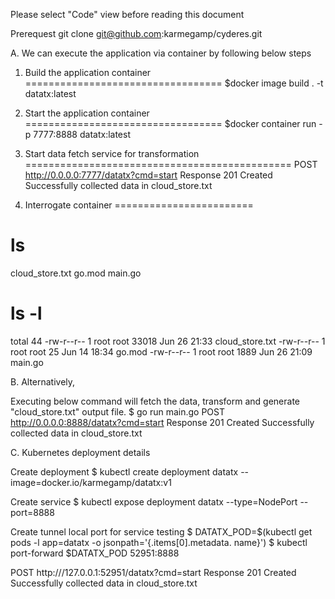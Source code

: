Please select "Code" view before reading this document

Prerequest
git clone git@github.com:karmegamp/cyderes.git

A. We can execute the application via container by following below steps

1. Build the application container
==================================
$docker image build . -t datatx:latest

2. Start the application container
==================================
$docker container run -p 7777:8888 datatx:latest

3. Start data fetch service for transformation
==============================================
POST   http://0.0.0.0:7777/datatx?cmd=start
Response 
201 Created
Successfully collected data in cloud_store.txt

4. Interrogate container 
========================
# ls
cloud_store.txt  go.mod  main.go
# ls -l
total 44
-rw-r--r-- 1 root root 33018 Jun 26 21:33 cloud_store.txt
-rw-r--r-- 1 root root    25 Jun 14 18:34 go.mod
-rw-r--r-- 1 root root  1889 Jun 26 21:09 main.go



B. Alternatively, 

Executing below command will fetch the data, transform and generate "cloud_store.txt" output file.
$ go run main.go
POST http://0.0.0.0:8888/datatx?cmd=start
Response 
201 Created
Successfully collected data in cloud_store.txt


C. Kubernetes deployment details

Create deployment
$ kubectl create deployment datatx --image=docker.io/karmegamp/datatx:v1

Create service
$ kubectl expose deployment datatx --type=NodePort --port=8888

Create tunnel local port for service testing
$ DATATX_POD=$(kubectl get pods -l app=datatx -o jsonpath='{.items[0].metadata.
name}')
$ kubectl port-forward $DATATX_POD 52951:8888

POST http:///127.0.0.1:52951/datatx?cmd=start
Response 
201 Created
Successfully collected data in cloud_store.txt
